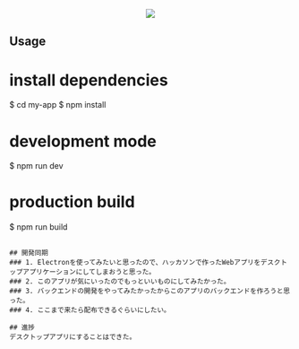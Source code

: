 <p align="center"><img src="https://simo-c3.github.io/image_url/shachihoko-app.png"></p>

## Usage

# install dependencies
$ cd my-app
$ npm install

# development mode
$ npm run dev

# production build
$ npm run build
```

## 開発同期
### 1. Electronを使ってみたいと思ったので、ハッカソンで作ったWebアプリをデスクトップアプリケーションにしてしまおうと思った。
### 2. このアプリが気にいったのでもっといいものにしてみたかった。
### 3. バックエンドの開発をやってみたかったからこのアプリのバックエンドを作ろうと思った。
### 4. ここまで来たら配布できるぐらいにしたい。

## 進捗
デスクトップアプリにすることはできた。
